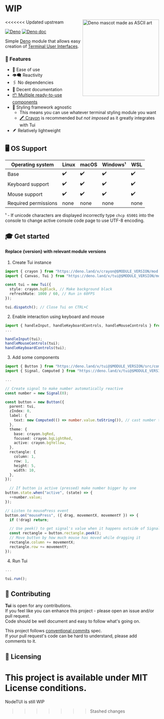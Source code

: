 # WIP

<<<<<<< Updated upstream
<img src="https://raw.githubusercontent.com/Im-Beast/deno_tui/main/docs/logo-transparent.png" align="right" width="250" height="250" alt="Deno mascot made as ASCII art" />

[![Deno](https://github.com/Im-Beast/deno_tui/actions/workflows/deno.yml/badge.svg)](https://github.com/Im-Beast/deno_tui/actions/workflows/deno.yml)
[![Deno doc](https://doc.deno.land/badge.svg)](https://doc.deno.land/https://deno.land/x/tui/mod.ts)

Simple [Deno](https://github.com/denoland/deno/) module that allows easy creation of
[Terminal User Interfaces](https://en.wikipedia.org/wiki/Text-based_user_interface).

### 🔩 Features

- 🔰 Ease of use
- 👁️‍🗨️ Reactivity
- 🖇️ No dependencies
- 📄 Decent documentation
- [📦 Multiple ready-to-use components](./src/components/)
- 🎨 Styling framework agnostic
  - This means you can use whatever terminal styling module you want
  - [🖍️ Crayon](https://github.com/crayon-js/crayon) is recommended _but not imposed_ as it greatly integrates with Tui
- 🪶 Relatively lightweight

## 🖥️ OS Support

| Operating system     | Linux | macOS | Windows¹ | WSL  |
| -------------------- | ----- | ----- | -------- | ---- |
| Base                 | ✔️     | ✔️     | ✔️        | ✔️    |
| Keyboard support     | ✔️     | ✔️     | ✔️        | ✔️    |
| Mouse support        | ✔️     | ✔️     | ✔️        | ✔️    |
| Required permissions | none  | none  | none     | none |

¹ - If unicode characters are displayed incorrectly type `chcp 65001` into the console to change active console code
page to use UTF-8 encoding.

## 🎓 Get started

#### Replace {version} with relevant module versions

1. Create Tui instance

```ts
import { crayon } from "https://deno.land/x/crayon@$MODULE_VERSION/mod.ts";
import { Canvas, Tui } from "https://deno.land/x/tui@$MODULE_VERSION/mod.ts";

const tui = new Tui({
  style: crayon.bgBlack, // Make background black
  refreshRate: 1000 / 60, // Run in 60FPS
});

tui.dispatch(); // Close Tui on CTRL+C
```

2. Enable interaction using keyboard and mouse

```ts
import { handleInput, handleKeyboardControls, handleMouseControls } from "https://deno.land/x/tui@$MODULE_VERSION/mod.ts";
...

handleInput(tui);
handleMouseControls(tui);
handleKeyboardControls(tui);
```

3. Add some components

```ts
import { Button } from "https://deno.land/x/tui@$MODULE_VERSION/src/components/mod.ts";
import { Signal, Computed } from "https://deno.land/x/tui@$MODULE_VERSION/mod.ts";

...

// Create signal to make number automatically reactive
const number = new Signal(0);

const button = new Button({
  parent: tui,
  zIndex: 0,
  label: {
    text: new Computed(() => number.value.toString()), // cast number to string
  },
  theme: {
    base: crayon.bgRed,
    focused: crayon.bgLightRed,
    active: crayon.bgYellow,
  },
  rectangle: {
    column: 1,
    row: 1,
    height: 5,
    width: 10,
  },
});

  // If button is active (pressed) make number bigger by one
button.state.when("active", (state) => {
  ++number.value;
});

// Listen to mousePress event
button.on("mousePress", ({ drag, movementX, movementY }) => {
  if (!drag) return;

  // Use peek() to get signal's value when it happens outside of Signal/Computed/Effect
  const rectangle = button.rectangle.peek();
  // Move button by how much mouse has moved while dragging it
  rectangle.column += movementX;
  rectangle.row += movementY;
});
```

4. Run Tui

```ts
...

tui.run();
```

## 🤝 Contributing

**Tui** is open for any contributions.
<br /> If you feel like you can enhance this project - please open an issue and/or pull request.
<br /> Code should be well document and easy to follow what's going on.

This project follows [conventional commits](https://www.conventionalcommits.org/en/v1.0.0/) spec.
<br /> If your pull request's code can be hard to understand, please add comments to it.

## 📝 Licensing

This project is available under **MIT** License conditions.
=======
NodeTUI is still WIP
>>>>>>> Stashed changes
